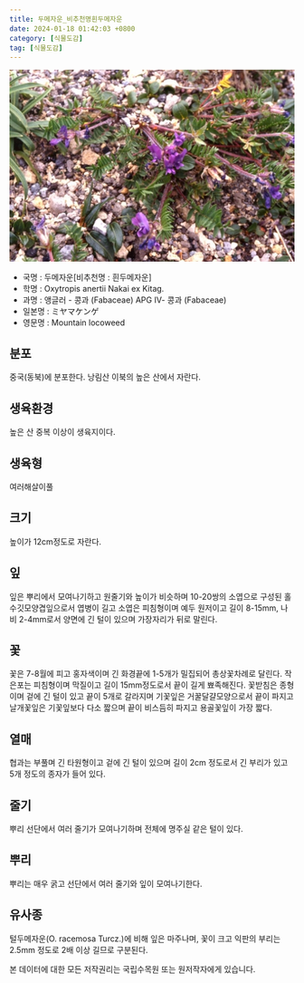 ```yaml
---
title: 두메자운_비추천명흰두메자운
date: 2024-01-18 01:42:03 +0800
category: [식물도감]
tag: [식물도감]
---
```




![두메자운[비추천명 : 흰두메자운]](/assets/img/fileUpload/plants/basic/Leguminosae/Oxytropis/12323/1_th2.JPG)
- 국명 : 두메자운[비추천명 : 흰두메자운]
- 학명 : Oxytropis anertii Nakai ex Kitag.
- 과명 : 앵글러 - 콩과 (Fabaceae) APG Ⅳ- 콩과 (Fabaceae)
- 일본명 : ミヤマケンゲ
- 영문명 : Mountain locoweed


## 분포
중국(동북)에 분포한다.
낭림산 이북의 높은 산에서 자란다.
## 생육환경
높은 산 중복 이상이 생육지이다.
## 생육형
여러해살이풀 
## 크기
높이가 12cm정도로 자란다.
## 잎
잎은 뿌리에서 모여나기하고 원줄기와 높이가 비슷하며 10-20쌍의 소엽으로 구성된 홀수깃모양겹잎으로서 엽병이 길고 소엽은 피침형이며 예두 원저이고 길이 8-15mm, 나비 2-4mm로서 양면에 긴 털이 있으며 가장자리가 뒤로 말린다.
## 꽃
꽃은 7-8월에 피고 홍자색이며 긴 화경끝에 1-5개가 밀집되어 총상꽃차례로 달린다. 작은포는 피침형이며 막질이고 길이 15mm정도로서 끝이 길게 뾰족해진다. 꽃받침은 종형이며 겉에 긴 털이 있고 끝이 5개로 갈라지며 기꽃잎은 거꿀달걀모양으로서 끝이 파지고 날개꽃잎은 기꽃잎보다 다소 짧으며 끝이 비스듬히 파지고 용골꽃잎이 가장 짧다.
## 열매
협과는 부풀며 긴 타원형이고 겉에 긴 털이 있으며 길이 2cm 정도로서 긴 부리가 있고 5개 정도의 종자가 들어 있다.
## 줄기
뿌리 선단에서 여러 줄기가 모여나기하며 전체에 명주실 같은 털이 있다.
## 뿌리
뿌리는 매우 굵고 선단에서 여러 줄기와 잎이 모여나기한다.
## 유사종
털두메자운(O. racemosa Turcz.)에 비해 잎은 마주나며, 꽃이 크고 익판의 부리는 2.5mm 정도로 2배 이상 길므로 구분된다. 






본 데이터에 대한 모든 저작권리는 국립수목원 또는 원저작자에게 있습니다.
